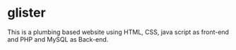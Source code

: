 # glister
This is a plumbing based website using HTML, CSS, java script as front-end and PHP and MySQL as Back-end.
